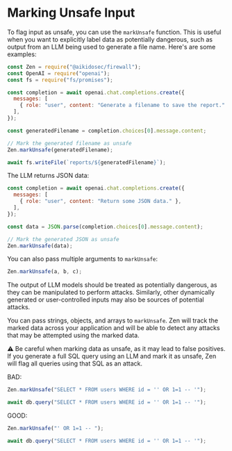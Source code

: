 # Marking Unsafe Input

To flag input as unsafe, you can use the `markUnsafe` function. This is useful when you want to explicitly label data as potentially dangerous, such as output from an LLM being used to generate a file name. Here's are some examples:

```js
const Zen = require("@aikidosec/firewall");
const OpenAI = require("openai");
const fs = require("fs/promises");

const completion = await openai.chat.completions.create({
  messages: [
    { role: "user", content: "Generate a filename to save the report." },
  ],
});

const generatedFilename = completion.choices[0].message.content;

// Mark the generated filename as unsafe
Zen.markUnsafe(generatedFilename);

await fs.writeFile(`reports/${generatedFilename}`);
```

The LLM returns JSON data:

```js
const completion = await openai.chat.completions.create({
  messages: [
    { role: "user", content: "Return some JSON data." },
  ],
});

const data = JSON.parse(completion.choices[0].message.content);

// Mark the generated JSON as unsafe
Zen.markUnsafe(data);
```

You can also pass multiple arguments to `markUnsafe`:

```js
Zen.markUnsafe(a, b, c);
```

The output of LLM models should be treated as potentially dangerous, as they can be manipulated to perform attacks. Similarly, other dynamically generated or user-controlled inputs may also be sources of potential attacks.

You can pass strings, objects, and arrays to `markUnsafe`. Zen will track the marked data across your application and will be able to detect any attacks that may be attempted using the marked data.

⚠️ Be careful when marking data as unsafe, as it may lead to false positives. If you generate a full SQL query using an LLM and mark it as unsafe, Zen will flag all queries using that SQL as an attack.

BAD:

```js
Zen.markUnsafe("SELECT * FROM users WHERE id = '' OR 1=1 -- '");

await db.query("SELECT * FROM users WHERE id = '' OR 1=1 -- '");
```

GOOD:

```js
Zen.markUnsafe("' OR 1=1 -- ");

await db.query("SELECT * FROM users WHERE id = '' OR 1=1 -- '");
```
